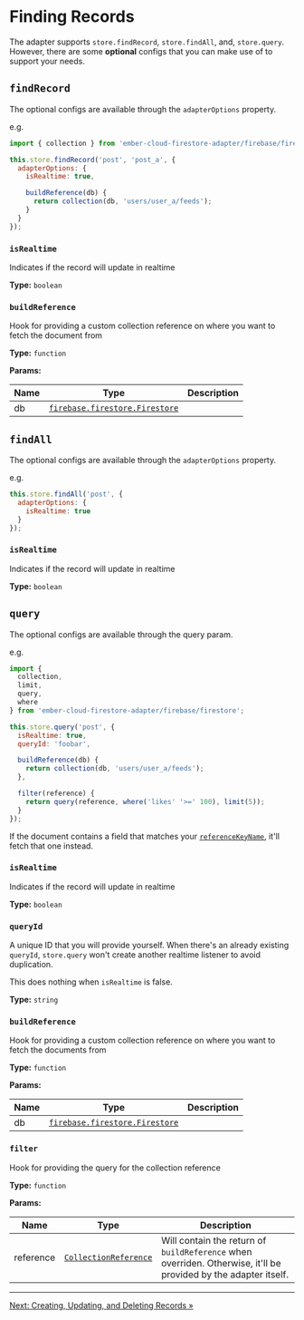 # Finding Records

The adapter supports `store.findRecord`, `store.findAll`, and, `store.query`. However, there are some **optional** configs that you can make use of to support your needs.

## `findRecord`

The optional configs are available through the `adapterOptions` property.

e.g.

```javascript
import { collection } from 'ember-cloud-firestore-adapter/firebase/firestore';

this.store.findRecord('post', 'post_a', {
  adapterOptions: {
    isRealtime: true,

    buildReference(db) {
      return collection(db, 'users/user_a/feeds');
    }
  }
});
```

### `isRealtime`

Indicates if the record will update in realtime

**Type:** `boolean`

### `buildReference`

Hook for providing a custom collection reference on where you want to fetch the document from

**Type:** `function`

**Params:**

| Name | Type                                                                                                         | Description |
| ---- | ------------------------------------------------------------------------------------------------------------ | ----------- |
| db   | [`firebase.firestore.Firestore`](https://firebase.google.com/docs/reference/js/firebase.firestore.Firestore) |             |

## `findAll`

The optional configs are available through the `adapterOptions` property.

e.g.

```javascript
this.store.findAll('post', {
  adapterOptions: {
    isRealtime: true
  }
});
```

### `isRealtime`

Indicates if the record will update in realtime

**Type:** `boolean`

## `query`

The optional configs are available through the query param.

e.g.

```javascript
import {
  collection,
  limit,
  query,
  where
} from 'ember-cloud-firestore-adapter/firebase/firestore';

this.store.query('post', {
  isRealtime: true,
  queryId: 'foobar',

  buildReference(db) {
    return collection(db, 'users/user_a/feeds');
  },

  filter(reference) {
    return query(reference, where('likes' '>=' 100), limit(5));
  }
});
```

If the document contains a field that matches your [`referenceKeyName`](getting-started#adapter-settings), it'll fetch that one instead.

### `isRealtime`

Indicates if the record will update in realtime

**Type:** `boolean`

### `queryId`

A unique ID that you will provide yourself. When there's an already existing `queryId`, `store.query` won't create another realtime listener to avoid duplication.

This does nothing when `isRealtime` is false.

**Type:** `string`

### `buildReference`

Hook for providing a custom collection reference on where you want to fetch the documents from

**Type:** `function`

**Params:**

| Name | Type                                                                                                         | Description |
| ---- | ------------------------------------------------------------------------------------------------------------ | ----------- |
| db   | [`firebase.firestore.Firestore`](https://firebase.google.com/docs/reference/js/firebase.firestore.Firestore) |             |

### `filter`

Hook for providing the query for the collection reference

**Type:** `function`

**Params:**

| Name      | Type                                                                                                                             | Description                                                                                                     |
| --------- | -------------------------------------------------------------------------------------------------------------------------------- | --------------------------------------------------------------------------------------------------------------- |
| reference | [`CollectionReference`](https://firebase.google.com/docs/reference/js/firestore_.collectionreference) | Will contain the return of `buildReference` when overriden. Otherwise, it'll be provided by the adapter itself. |

---

[Next: Creating, Updating, and Deleting Records »](create-update-delete-records.md)
